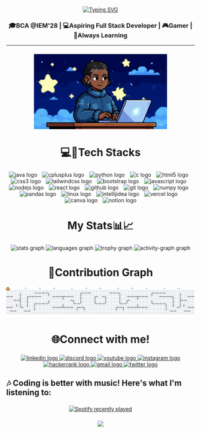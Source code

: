 ###
<div align="center">
  
[![Typing SVG](https://readme-typing-svg.demolab.com?font=Michroma&size=26&pause=1000&color=F7F7F7&center=true&vCenter=true&width=435&lines=Hey%F0%9F%91%8B%F0%9F%8F%BB!+I+am+Asad+Hussain)](https://git.io/typing-svg)
  
</div>


<h3 align="center">🎓BCA @IEM'28 | 💻Aspiring Full Stack Developer  | 🎮Gamer | 🎯Always Learning</h3>
<hr>

###

<div align="center">
  <img height="200" src="./Assests/boy2.gif"  />
</div>

###

<h1 align="center">💻🚀Tech Stacks</h1>

###


<div align="center">
  <img src="https://skillicons.dev/icons?i=java" height="60" alt="java logo"  />
  <img width="6" />
  <img src="https://skillicons.dev/icons?i=cpp" height="60" alt="cplusplus logo"  />
  <img width="6" />
  <img src="https://skillicons.dev/icons?i=py" height="60" alt="python logo"  />
  <img width="6" />
  <img src="https://cdn.jsdelivr.net/gh/devicons/devicon/icons/c/c-original.svg" height="60" alt="c logo"  />
  <img width="6" />
  <img src="https://skillicons.dev/icons?i=html" height="60" alt="html5 logo"  />
  <img width="6" />
  <img src="https://skillicons.dev/icons?i=css" height="60" alt="css3 logo"  />
  <img width="6" />
  <img src="https://skillicons.dev/icons?i=tailwind" height="60" alt="tailwindcss logo"  />
  <img width="6" />
  <img src="https://skillicons.dev/icons?i=bootstrap" height="60" alt="bootstrap logo"  />
  <img width="6" />
  <img src="https://skillicons.dev/icons?i=js" height="60" alt="javascript logo"  />
  <img width="6" />
  <img src="https://skillicons.dev/icons?i=nodejs" height="60" alt="nodejs logo"  />
  <img width="6" />
  <img src="https://skillicons.dev/icons?i=react" height="60" alt="react logo"  />
  <img width="6" />
  <img src="https://skillicons.dev/icons?i=github" height="60" alt="github logo"  />
  <img width="6" />
  <img src="https://skillicons.dev/icons?i=git" height="60" alt="git logo"  />
  <img width="6" />
  <img src="https://cdn.jsdelivr.net/gh/devicons/devicon/icons/numpy/numpy-original.svg" height="60" alt="numpy logo"  />
  <img width="6" />
  <img src="https://cdn.jsdelivr.net/gh/devicons/devicon/icons/pandas/pandas-original.svg" height="60" alt="pandas logo"  />
  <img width="6" />
  <img src="https://cdn.jsdelivr.net/gh/devicons/devicon/icons/linux/linux-original.svg" height="60" alt="linux logo"  />
  <img width="6" />
  <img src="https://skillicons.dev/icons?i=idea" height="60" alt="intellijidea logo"  />
  <img width="6" />
  <img src="https://skillicons.dev/icons?i=vercel" height="60" alt="vercel logo"  />
  <img width="6" />
  <img src="https://cdn.simpleicons.org/canva/00C4CC" height="60" alt="canva logo"  />
  <img width="6" />
  <img src="https://skillicons.dev/icons?i=notion" height="60" alt="notion logo"  />
</div>
<h1 align="center">My Stats📊📈</h1>

###

<div align="center">
  <img src="https://github-readme-stats.vercel.app/api?username=Asad-bot07&hide_title=false&hide_rank=true&show_icons=true&include_all_commits=true&count_private=true&disable_animations=false&theme=gotham&locale=en&hide_border=true&order=1" height="150" alt="stats graph"  />
  <img src="https://github-readme-stats.vercel.app/api/top-langs?username=Asad-bot07&locale=en&hide_title=true&layout=compact&card_width=320&langs_count=12&theme=gotham&hide_border=true&order=2" height="150" alt="languages graph"  />
  <img src="https://github-profile-trophy.vercel.app?username=Asad-bot07&theme=dark_lover&column=4&row=1&margin-w=8&margin-h=6&no-bg=true&no-frame=false&order=4" height="150" alt="trophy graph"  />
  <img src="https://github-readme-activity-graph.vercel.app/graph?username=Asad-bot07&radius=16&theme=tokyo-night&area=true&order=5&hide_border=true&hide_title=false" height="300" alt="activity-graph graph"  />
</div>

###

<h1 align="center">🌱Contribution Graph</h1>

###

<picture>
  <source media="(prefers-color-scheme: dark)" srcset="https://raw.githubusercontent.com/Asad-bot07/Asad-bot07/output/pacman-contribution-graph-dark.svg">
  <source media="(prefers-color-scheme: light)" srcset="https://raw.githubusercontent.com/Asad-bot07/Asad-bot07/output/pacman-contribution-graph.svg">
  <img alt="pacman contribution graph" src="https://raw.githubusercontent.com/Asad-bot07/Asad-bot07/output/pacman-contribution-graph.svg">
</picture>

###

<h1 align="center">🌐Connect with me!</h1>

###

<div align="center">
  <a href="https://www.linkedin.com/in/asad-hussain-765502319?utm_source=share&utm_campaign=share_via&utm_content=profile&utm_medium=android_app" target="_blank">
    <img src="https://img.shields.io/static/v1?message=LinkedIn&logo=linkedin&label=&color=0077B5&logoColor=white&labelColor=&style=for-the-badge" height="38" alt="linkedin logo"  />
  </a>
  <a href="https://discord.com/users/1298710342586597378" target="_blank">
    <img src="https://img.shields.io/static/v1?message=Discord&logo=discord&label=&color=7289DA&logoColor=white&labelColor=&style=for-the-badge" height="38" alt="discord logo"  />
  </a>
  <a href="https://youtube.com/@asad__hussainn07?si=UCBdB0K_OI8HbgZn" target="_blank">
    <img src="https://img.shields.io/static/v1?message=Youtube&logo=youtube&label=&color=FF0000&logoColor=white&labelColor=&style=for-the-badge" height="38" alt="youtube logo"  />
  </a>
  <a href="https://www.instagram.com/asad__hussainn/" target="_blank">
    <img src="https://img.shields.io/static/v1?message=Instagram&logo=instagram&label=&color=E4405F&logoColor=white&labelColor=&style=for-the-badge" height="38" alt="instagram logo"  />
  </a>
  <a href="https://www.hackerrank.com/profile/asadhussain2408" target="_blank">
    <img src="https://img.shields.io/static/v1?message=HackerRank&logo=hackerrank&label=&color=2EC866&logoColor=white&labelColor=&style=for-the-badge" height="38" alt="hackerrank logo"  />
  </a>
  <a href="asadhussain2408@gmail.com" target="_blank">
    <img src="https://img.shields.io/static/v1?message=Gmail&logo=gmail&label=&color=D14836&logoColor=white&labelColor=&style=for-the-badge" height="38" alt="gmail logo"  />
  </a>
  <a href="https://x.com/asad2408dev" target="_blank">
    <img src="https://img.shields.io/static/v1?message=Twitter&logo=twitter&label=&color=1DA1F2&logoColor=white&labelColor=&style=for-the-badge" height="38" alt="twitter logo"  />
  </a>
</div>

###

<h2 align="left">🎶 Coding is better with music! Here's what I'm listening to:</h2>

###

<div align="center">
  <a href="https://open.spotify.com/user/q8i1ifr87jwtik9rq6v7e541l">
    <img src="https://spotify-recently-played-readme.vercel.app/api?user=q8i1ifr87jwtik9rq6v7e541l&count=5&unique=true" alt="Spotify recently played"  />
  </a>
</div>

###

<div align="center">
  <img src="https://visitor-badge.laobi.icu/badge?page_id=Asad-bot07.Asad-bot07&left_text=Stalkers"  />
</div>

###
